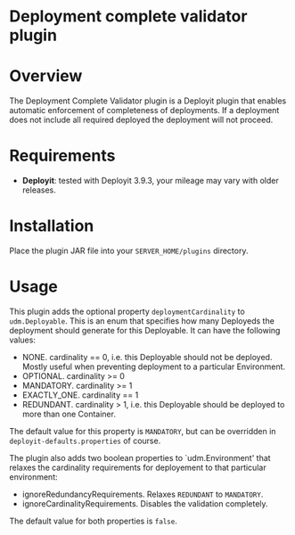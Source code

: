 # Deployment complete validator plugin #

# Overview #

The Deployment Complete Validator plugin is a Deployit plugin that enables automatic enforcement of completeness of deployments. If a deployment does not include
all required deployed the deployment will not proceed.

# Requirements #

* **Deployit**: tested with Deployit 3.9.3, your mileage may vary with older releases.

# Installation #

Place the plugin JAR file into your `SERVER_HOME/plugins` directory. 

# Usage

This plugin adds the optional property `deploymentCardinality` to `udm.Deployable`. This is an enum that specifies how many Deployeds the deployment should generate for 
this Deployable. It can have the following values:

* NONE. cardinality == 0, i.e. this Deployable should not be deployed. Mostly useful when preventing deployment to a particular Environment.
* OPTIONAL. cardinality >= 0
* MANDATORY. cardinality >= 1
* EXACTLY_ONE. cardinality == 1
* REDUNDANT. cardinality > 1, i.e. this Deployable should be deployed to more than one Container.

The default value for this property is `MANDATORY`, but can be overridden in `deployit-defaults.properties` of course.

The plugin also adds two boolean properties to `udm.Environment' that relaxes the cardinality requirements for deployement to that particular environment:

* ignoreRedundancyRequirements. Relaxes `REDUNDANT` to `MANDATORY`.
* ignoreCardinalityRequirements. Disables the validation completely.

The default value for both properties is `false`.

